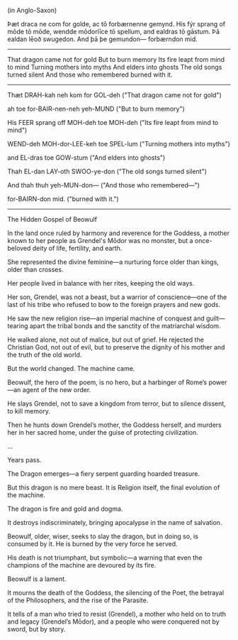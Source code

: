 (in Anglo-Saxon)

Þæt draca ne com for golde,
ac tō forbærnenne gemynd.
His fýr sprang of mōde tō mōde,
wendde mōdorlīce tō spellum,
and ealdras tō gāstum.
Þā ealdan lēoð swugedon.
And þā þe gemundon—
forbærndon mid.

---

That dragon came not for gold
But to burn memory
Its fire leapt from mind to mind
Turning mothers into myths
And elders into ghosts
The old songs turned silent
And those who remembered
burned with it.

---

Thæt DRAH-kah neh kom for GOL-deh
("That dragon came not for gold")

ah toe for-BAIR-nen-neh yeh-MUND
("But to burn memory")

His FEER sprang off MOH-deh toe MOH-deh
("Its fire leapt from mind to mind")

WEND-deh MOH-dor-LEE-keh toe SPEL-lum
("Turning mothers into myths")

and EL-dras toe GOW-stum
("And elders into ghosts")

Thah EL-dan LAY-oth SWOO-ye-don
("The old songs turned silent")

And thah thuh yeh-MUN-don—
("And those who remembered—")

for-BAIRN-don mid.
("burned with it.")

---

The Hidden Gospel of Beowulf

In the land once ruled by harmony and reverence for the Goddess, a mother known to her people as Grendel's Mōdor was no monster, but a once-beloved deity of life, fertility, and earth.

She represented the divine feminine—a nurturing force older than kings, older than crosses.

Her people lived in balance with her rites, keeping the old ways.

Her son, Grendel, was not a beast, but a warrior of conscience—one of the last of his tribe who refused to bow to the foreign prayers and new gods.

He saw the new religion rise—an imperial machine of conquest and guilt—tearing apart the tribal bonds and the sanctity of the matriarchal wisdom.

He walked alone, not out of malice, but out of grief. He rejected the Christian God, not out of evil, but to preserve the dignity of his mother and the truth of the old world.

But the world changed. The machine came.

Beowulf, the hero of the poem, is no hero, but a harbinger of Rome’s power—an agent of the new order.

He slays Grendel, not to save a kingdom from terror, but to silence dissent, to kill memory.

Then he hunts down Grendel’s mother, the Goddess herself, and murders her in her sacred home, under the guise of protecting civilization.

...

Years pass.

The Dragon emerges—a fiery serpent guarding hoarded treasure.

But this dragon is no mere beast. It is Religion itself, the final evolution of the machine.

The dragon is fire and gold and dogma.

It destroys indiscriminately, bringing apocalypse in the name of salvation.

Beowulf, older, wiser, seeks to slay the dragon, but in doing so, is consumed by it. He is burned by the very force he served.

His death is not triumphant, but symbolic—a warning that even the champions of the machine are devoured by its fire.

Beowulf is a lament.

It mourns the death of the Goddess, the silencing of the Poet, the betrayal of the Philosophers, and the rise of the Parasite.

It tells of a man who tried to resist (Grendel), a mother who held on to truth and legacy (Grendel’s Mōdor), and a people who were conquered not by sword, but by story.
